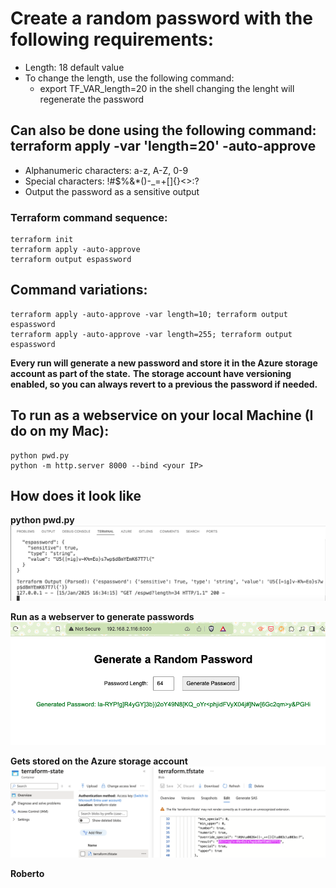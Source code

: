 # Create a random password with the following requirements:
  * Length: 18 default value
  * To change the length, use the following command:
    - export TF_VAR_length=20 in the shell changing the lenght will regenerate the password

## Can also be done using the following command: terraform apply -var 'length=20' -auto-approve
  * Alphanumeric characters: a-z, A-Z, 0-9
  * Special characters: !#$%&*()-_=+[]{}<>:?
  * Output the password as a sensitive output

### Terraform command sequence:
```
terraform init
terraform apply -auto-approve
terraform output espassword
```
## Command variations:

```
terraform apply -auto-approve -var length=10; terraform output espassword
terraform apply -auto-approve -var length=255; terraform output espassword
```

**Every run will generate a new password and store it in the Azure storage account as part of the state.**
**The storage account have versioning enabled, so you can always revert to a previous the password if needed.**

## To run as a webservice on your local Machine (I do on my Mac):


 ```
 python pwd.py
 python -m http.server 8000 --bind <your IP>
```

## How does it look like

**python pwd.py**
![Python command](passwordoutputpy.png)

**Run as a webserver to generate passwords**
![Terraform password generator](passwordgen.png)

**Gets stored on the Azure storage account**
![Terraform password on the storage account](passwordinstorageacc.png)


 **Roberto**
